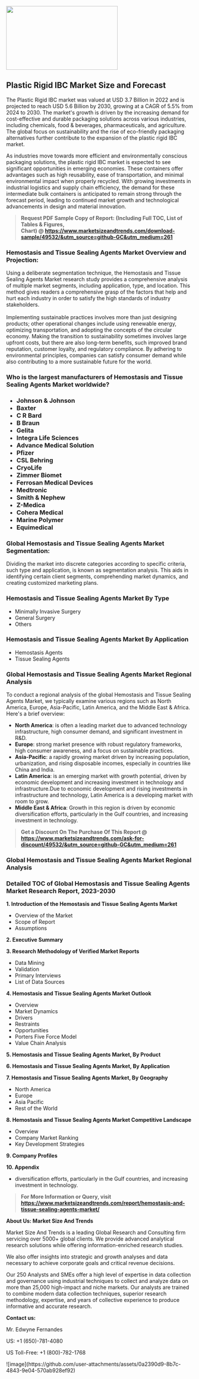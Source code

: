 <p><img class="alignnone size-medium wp-image-20088" src="https://ffe5etoiles.com/wp-content/uploads/2024/12/MST1-300x171.png" alt="" width="300" height="171" /></p><h2>Plastic Rigid IBC Market Size and Forecast</h2><p>The Plastic Rigid IBC market was valued at USD 3.7 Billion in 2022 and is projected to reach USD 5.6 Billion by 2030, growing at a CAGR of 5.5% from 2024 to 2030. The market's growth is driven by the increasing demand for cost-effective and durable packaging solutions across various industries, including chemicals, food & beverages, pharmaceuticals, and agriculture. The global focus on sustainability and the rise of eco-friendly packaging alternatives further contribute to the expansion of the plastic rigid IBC market.</p><p>As industries move towards more efficient and environmentally conscious packaging solutions, the plastic rigid IBC market is expected to see significant opportunities in emerging economies. These containers offer advantages such as high reusability, ease of transportation, and minimal environmental impact when properly recycled. With growing investments in industrial logistics and supply chain efficiency, the demand for these intermediate bulk containers is anticipated to remain strong through the forecast period, leading to continued market growth and technological advancements in design and material innovation.</p></p><blockquote id="" class=""><strong>Request PDF Sample Copy of Report: (Including Full TOC, List of Tables &amp; Figures, Chart)&nbsp;@&nbsp;<strong><a href="https://www.marketsizeandtrends.com/download-sample/49532/&utm_source=github-GC&utm_medium=261" target="_blank">https://www.marketsizeandtrends.com/download-sample/49532/&utm_source=github-GC&utm_medium=261</a></strong></strong></blockquote><h3 id="" class="">Hemostasis and Tissue Sealing Agents Market&nbsp;Overview and Projection:</h3><p id="" class="">Using a deliberate segmentation technique, the Hemostasis and Tissue Sealing Agents Market research study provides a comprehensive analysis of multiple market segments, including application, type, and location. This method gives readers a comprehensive grasp of the factors that help and hurt each industry in order to satisfy the high standards of industry stakeholders. <br /> <br />Implementing sustainable practices involves more than just designing products; other operational changes include using renewable energy, optimizing transportation, and adopting the concepts of the circular economy. Making the transition to sustainability sometimes involves large upfront costs, but there are also long-term benefits, such improved brand reputation, customer loyalty, and regulatory compliance. By adhering to environmental principles, companies can satisfy consumer demand while also contributing to a more sustainable future for the world.</p><h3 id="" class="">Who is the largest manufacturers of&nbsp;Hemostasis and Tissue Sealing Agents Market worldwide?</h3><h3 class=""><p><ul><li>Johnson & Johnson </li><li> Baxter </li><li> C R Bard </li><li> B Braun </li><li> Gelita </li><li> Integra Life Sciences </li><li> Advance Medical Solution </li><li> Pfizer </li><li> CSL Behring </li><li> CryoLife </li><li> Zimmer Biomet </li><li> Ferrosan Medical Devices </li><li> Medtronic </li><li> Smith & Nephew </li><li> Z-Medica </li><li> Cohera Medical </li><li> Marine Polymer </li><li> Equimedical</li></ul></p></h3><h3 id="" class="">Global&nbsp;Hemostasis and Tissue Sealing Agents Market Segmentation:</h3><p id="" class="">Dividing the market into discrete categories according to specific criteria, such type and application, is known as segmentation analysis. This aids in identifying certain client segments, comprehending market dynamics, and creating customized marketing plans.</p><h3 id="" class="">Hemostasis and Tissue Sealing Agents Market&nbsp;By Type</h3><p><p><ul><li>Minimally Invasive Surgery </li><li> General Surgery </li><li> Others</p></li></ul></p></p><h3 id="" class="">Hemostasis and Tissue Sealing Agents Market&nbsp;By Application</h3><p class=""><p><ul><li>Hemostasis Agents </li><li> Tissue Sealing Agents</li></ul></p></p><h3 id="" class="">Global Hemostasis and Tissue Sealing Agents Market Regional Analysis</h3><p id="" class="">To conduct a regional analysis of the global Hemostasis and Tissue Sealing Agents Market, we typically examine various regions such as North America, Europe, Asia-Pacific, Latin America, and the Middle East &amp; Africa. Here's a brief overview:</p><ul><li><strong>North America</strong>: is often a leading market due to advanced technology infrastructure, high consumer demand, and significant investment in R&amp;D.</li><li><strong>Europe</strong>: strong market presence with robust regulatory frameworks, high consumer awareness, and a focus on sustainable practices.</li><li><strong>Asia-Pacific</strong>: a rapidly growing market driven by increasing population, urbanization, and rising disposable incomes, especially in countries like China and India.</li><li><strong>Latin America</strong>: is an emerging market with growth potential, driven by economic development and increasing investment in technology and infrastructure.Due to economic development and rising investments in infrastructure and technology, Latin America is a developing market with room to grow.</li><li><strong>Middle East &amp; Africa</strong>: Growth in this region is driven by economic diversification efforts, particularly in the Gulf countries, and increasing investment in technology.</li></ul><blockquote id="" class=""><strong>Get a Discount On The Purchase Of This Report @ <strong><a href="https://www.marketsizeandtrends.com/ask-for-discount/49532/&utm_source=github-GC&utm_medium=261" target="_blank">https://www.marketsizeandtrends.com/ask-for-discount/49532/&utm_source=github-GC&utm_medium=261</a></strong></strong></blockquote><h3 id="" class="">Global Hemostasis and Tissue Sealing Agents Market Regional Analysis</h3><h3 id="" class="">Detailed TOC of Global Hemostasis and Tissue Sealing Agents Market Research Report, 2023-2030</h3><p id="" class=""><strong>1. Introduction of the Hemostasis and Tissue Sealing Agents Market</strong></p><ul><li>Overview of the Market</li><li>Scope of Report</li><li>Assumptions</li></ul><p id="" class=""><strong>2. Executive Summary</strong></p><p id="" class=""><strong>3. Research Methodology of Verified Market Reports</strong></p><ul><li>Data Mining</li><li>Validation</li><li>Primary Interviews</li><li>List of Data Sources</li></ul><p id="" class=""><strong>4. Hemostasis and Tissue Sealing Agents Market Outlook</strong></p><ul><li>Overview</li><li>Market Dynamics</li><li>Drivers</li><li>Restraints</li><li>Opportunities</li><li>Porters Five Force Model</li><li>Value Chain Analysis</li></ul><p id="" class=""><strong>5. Hemostasis and Tissue Sealing Agents Market, By Product</strong></p><p id="" class=""><strong>6. Hemostasis and Tissue Sealing Agents Market, By Application</strong></p><p id="" class=""><strong>7. Hemostasis and Tissue Sealing Agents Market, By Geography</strong></p><ul><li>North America</li><li>Europe</li><li>Asia Pacific</li><li>Rest of the World</li></ul><p id="" class=""><strong>8. Hemostasis and Tissue Sealing Agents Market Competitive Landscape</strong></p><ul><li>Overview</li><li>Company Market Ranking</li><li>Key Development Strategies</li></ul><p id="" class=""><strong>9. Company Profiles</strong></p><p id="" class=""><strong>10. Appendix</strong></p><ul><li>diversification efforts, particularly in the Gulf countries, and increasing investment in technology.</li></ul><blockquote id="" class=""><strong>For More Information or Query, visit <strong><strong><a href="https://www.marketsizeandtrends.com/report/hemostasis-and-tissue-sealing-agents-market/" target="_blank">https://www.marketsizeandtrends.com/report/hemostasis-and-tissue-sealing-agents-market/</a></strong></strong></strong></blockquote><p id="" class=""><strong>About Us: Market Size And Trends</strong></p><p id="" class="">Market Size And Trends is a leading Global Research and Consulting firm servicing over 5000+ global clients. We provide advanced analytical research solutions while offering information-enriched research studies.</p><p id="" class="">We also offer insights into strategic and growth analyses and data necessary to achieve corporate goals and critical revenue decisions.</p><p id="" class="">Our 250 Analysts and SMEs offer a high level of expertise in data collection and governance using industrial techniques to collect and analyze data on more than 25,000 high-impact and niche markets. Our analysts are trained to combine modern data collection techniques, superior research methodology, expertise, and years of collective experience to produce informative and accurate research.</p><p id="" class=""><strong>Contact us:</strong></p><p id="" class="">Mr. Edwyne Fernandes</p><p id="" class="">US: +1 (650)-781-4080</p><p id="" class="">US Toll-Free: +1 (800)-782-1768</p>
![image](https://github.com/user-attachments/assets/0a2390d9-8b7c-4843-9e04-570ab928ef92)
